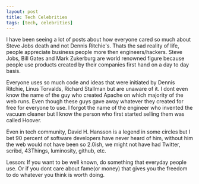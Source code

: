 ```yaml
--- 
layout: post
title: Tech Celebrities
tags: [tech, celebrities]
---
```

I have been seeing a lot of posts about how everyone cared so much about Steve Jobs death and not Dennis Ritchie's. Thats the sad reality of life, people appreciate business people more then engineers/hackers. Steve Jobs, Bill Gates and Mark Zukerburg are world renowned figure because people use products created by their companies first hand on a day to day basis.

Everyone uses so much code and ideas that were initiated by Dennis Ritchie, Linus Torvalds, Richard Stallman but are unaware of it. I dont even know the name of the guy who created Apache on which majority of the web runs. Even though these guys gave away whatever they created for free for everyone to use. I forgot the name of the engineer who invented the vacuum cleaner but I know the person who first started selling them was called Hoover.

Even in tech community, David H. Hansson is a legend in some circles but I bet 90 percent of software developers have never heard of him, without him the web would not have been so 2.0ish, we might not have had Twitter, scribd, 43Things, luminosity, github, etc. 

Lesson: If you want to be well known, do something that everyday people use. Or if you dont care about fame(or money) that gives you the freedom to do whatever you think is worth doing.
